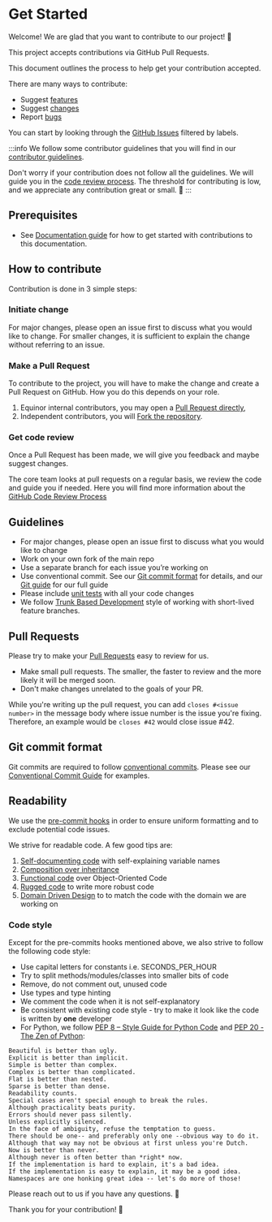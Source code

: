 # Get Started

Welcome! We are glad that you want to contribute to our project! 💖

This project accepts contributions via GitHub Pull Requests.

This document outlines the process to help get your contribution accepted.

There are many ways to contribute:

* Suggest [features](https://github.com/equinor/ecalc/issues/new?assignees=&labels=&template=feature_request.md&title=)
* Suggest [changes](https://github.com/equinor/ecalc/issues/new?assignees=&labels=bug&template=code-maintainer.md&title=)
* Report [bugs](https://github.com/equinor/ecalc/issues/new?assignees=&labels=bug&template=bug_report.md&title=)

You can start by looking through the [GitHub Issues](https://github.com/equinor/ecalc/issues) filtered by labels.

:::info
We follow some contributor guidelines that you will find in our [contributor guidelines](#guidelines).

Don't worry if your contribution does not follow all the guidelines. We will guide you in the [code review process](#3-get-code-review).
The threshold for contributing is low, and we appreciate any contribution great or small. 🙏
:::

## Prerequisites
* See [Documentation guide](documentation-guide/01-documentation.md) for how to get started with contributions to this 
  documentation.

## How to contribute

Contribution is done in 3 simple steps:

### Initiate change

For major changes, please open an issue first to discuss what you would like to change. For smaller changes, it is sufficient
to explain the change without referring to an issue.

### Make a Pull Request
To contribute to the project, you will have to make the change and create a Pull Request on GitHub. How you do this depends on your role.

1. Equinor internal contributors, you may open a [Pull Request directly](guides/git#pull-requests---internal-contributors),
2. Independent contributors, you will [Fork the repository](guides/git#fork-the-repository---independent-contributors).

### Get code review
Once a Pull Request has been made, we will give you feedback and maybe suggest changes.

The core team looks at pull requests on a regular basis, we review the code and guide you if needed.
Here you will find more information about the
[GitHub Code Review Process](https://docs.github.com/en/pull-requests/collaborating-with-pull-requests/reviewing-changes-in-pull-requests/about-pull-request-reviews)

## Guidelines

* For major changes, please open an issue first to discuss what you would like to change
* Work on your own fork of the main repo
* Use a separate branch for each issue you’re working on
* Use conventional commit. See our [Git commit format](#git-commit-format) for details,
  and our [Git guide](guides/01-git.md) for our full guide
* Please include [unit tests](https://en.wikipedia.org/wiki/Unit_testing) with all your code changes
* We follow [Trunk Based Development](https://trunkbaseddevelopment.com/) style of working with short-lived feature
  branches.

## Pull Requests

Please try to make your [Pull Requests](https://docs.github.com/en/pull-requests/collaborating-with-pull-requests/proposing-changes-to-your-work-with-pull-requests/about-pull-requests) easy to review for us.

* Make small pull requests. The smaller, the faster to review and the more likely it will be merged soon.
* Don't make changes unrelated to the goals of your PR. 

While you're writing up the pull request, you can add `closes #<issue number>` in the message body where issue number
is the issue you're fixing. Therefore, an example would be `closes #42` would close issue #42.

## Git commit format
Git commits are required to follow [conventional commits](https://www.conventionalcommits.org/en/v1.0.0/). Please see
our [Conventional Commit Guide](guides/02-conventional-commits.md) for examples.

## Readability
We use the [pre-commit hooks](https://pre-commit.com/) in order to ensure uniform formatting and to exclude potential code issues.

We strive for readable code. A few good tips are:

1. [Self-documenting code](https://en.wikipedia.org/wiki/Self-documenting_code) with self-explaining variable names
2. [Composition over inheritance](https://en.wikipedia.org/wiki/Composition_over_inheritance)
3. [Functional code](https://en.wikipedia.org/wiki/Functional_programming) over Object-Oriented Code
4. [Rugged code](https://ruggedsoftware.org/) to write more robust code
5. [Domain Driven Design](https://en.wikipedia.org/wiki/Domain-driven_design) to to match the code with the domain we are working on

### Code style
Except for the pre-commits hooks mentioned above, we also strive to follow the following code style:

* Use capital letters for constants i.e. SECONDS_PER_HOUR
* Try to split methods/modules/classes into smaller bits of code
* Remove, do not comment out, unused code
* Use types and type hinting
* We comment the code when it is not self-explanatory
* Be consistent with existing code style - try to make it look like the code is written by **one** developer
* For Python, we follow [PEP 8 – Style Guide for Python Code](https://peps.python.org/pep-0008/) and [PEP 20 - The Zen of Python](https://peps.python.org/pep-0020/):

```
Beautiful is better than ugly.
Explicit is better than implicit.
Simple is better than complex.
Complex is better than complicated.
Flat is better than nested.
Sparse is better than dense.
Readability counts.
Special cases aren't special enough to break the rules.
Although practicality beats purity.
Errors should never pass silently.
Unless explicitly silenced.
In the face of ambiguity, refuse the temptation to guess.
There should be one-- and preferably only one --obvious way to do it.
Although that way may not be obvious at first unless you're Dutch.
Now is better than never.
Although never is often better than *right* now.
If the implementation is hard to explain, it's a bad idea.
If the implementation is easy to explain, it may be a good idea.
Namespaces are one honking great idea -- let's do more of those!
```

Please reach out to us if you have any questions. 👋

Thank you for your contribution! 🎉